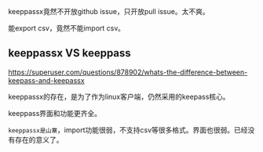 

keeppassx竟然不开放github issue，只开放pull issue。太不爽。

能export csv，竟然不能import csv。


## keeppassx VS keeppass

https://superuser.com/questions/878902/whats-the-difference-between-keepass-and-keepassx

keeppassx的存在，是为了作为linux客户端，仍然采用的keepass核心。


keeppass界面和功能更齐全。

`keeppassx是山寨`，import功能很弱，不支持csv等很多格式。界面也很弱。已经没有存在的意义了。
